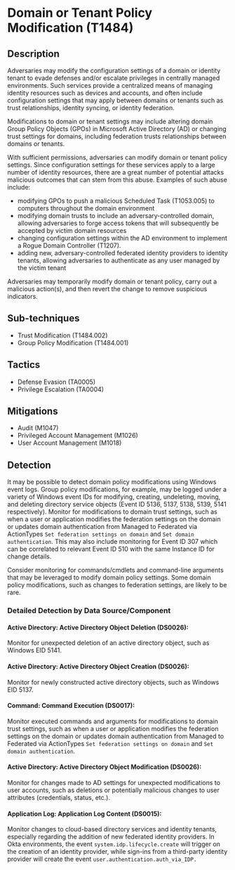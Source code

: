 # Domain or Tenant Policy Modification (T1484)

## Description
Adversaries may modify the configuration settings of a domain or identity tenant to evade defenses and/or escalate privileges in centrally managed environments. Such services provide a centralized means of managing identity resources such as devices and accounts, and often include configuration settings that may apply between domains or tenants such as trust relationships, identity syncing, or identity federation.

Modifications to domain or tenant settings may include altering domain Group Policy Objects (GPOs) in Microsoft Active Directory (AD) or changing trust settings for domains, including federation trusts relationships between domains or tenants.

With sufficient permissions, adversaries can modify domain or tenant policy settings. Since configuration settings for these services apply to a large number of identity resources, there are a great number of potential attacks malicious outcomes that can stem from this abuse. Examples of such abuse include:  

* modifying GPOs to push a malicious Scheduled Task (T1053.005) to computers throughout the domain environment
* modifying domain trusts to include an adversary-controlled domain, allowing adversaries to  forge access tokens that will subsequently be accepted by victim domain resources
* changing configuration settings within the AD environment to implement a Rogue Domain Controller (T1207).
* adding new, adversary-controlled federated identity providers to identity tenants, allowing adversaries to authenticate as any user managed by the victim tenant 

Adversaries may temporarily modify domain or tenant policy, carry out a malicious action(s), and then revert the change to remove suspicious indicators.

## Sub-techniques
- Trust Modification (T1484.002)
- Group Policy Modification (T1484.001)

## Tactics
- Defense Evasion (TA0005)
- Privilege Escalation (TA0004)

## Mitigations
- Audit (M1047)
- Privileged Account Management (M1026)
- User Account Management (M1018)

## Detection
It may be possible to detect domain policy modifications using Windows event logs. Group policy modifications, for example, may be logged under a variety of Windows event IDs for modifying, creating, undeleting, moving, and deleting directory service objects (Event ID 5136, 5137, 5138, 5139, 5141 respectively). Monitor for modifications to domain trust settings, such as when a user or application modifies the federation settings on the domain or updates domain authentication from Managed to Federated via ActionTypes ```Set federation settings on domain``` and ```Set domain authentication```. This may also include monitoring for Event ID 307 which can be correlated to relevant Event ID 510 with the same Instance ID for change details.

Consider monitoring for commands/cmdlets and command-line arguments that may be leveraged to modify domain policy settings. Some domain policy modifications, such as changes to federation settings, are likely to be rare.

### Detailed Detection by Data Source/Component
#### Active Directory: Active Directory Object Deletion (DS0026): 
Monitor for unexpected deletion of an active directory object, such as Windows EID 5141.

#### Active Directory: Active Directory Object Creation (DS0026): 
Monitor for newly constructed active directory objects, such as Windows EID 5137.

#### Command: Command Execution (DS0017): 
Monitor executed commands and arguments for modifications to domain trust settings, such as when a user or application modifies the federation settings on the domain or updates domain authentication from Managed to Federated via ActionTypes ```Set federation settings on domain``` and ```Set domain authentication```.

#### Active Directory: Active Directory Object Modification (DS0026): 
Monitor for changes made to AD settings for unexpected modifications to user accounts, such as deletions or potentially malicious changes to user attributes (credentials, status, etc.).

#### Application Log: Application Log Content (DS0015): 
Monitor changes to cloud-based directory services and identity tenants, especially regarding the addition of new federated identity providers. In Okta environments, the event `system.idp.lifecycle.create` will trigger on the creation of an identity provider, while sign-ins from a third-party identity provider will create the event `user.authentication.auth_via_IDP.`


